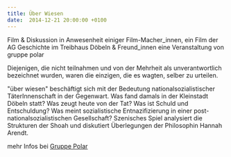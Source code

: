 ```yaml
---
title: Über Wiesen
date:  2014-12-21 20:00:00 +0100
---
```


Film &amp; Diskussion in Anwesenheit einiger Film-Macher_innen, ein Film der AG Geschichte im Treibhaus Döbeln &amp; Freund_innen eine Veranstaltung von gruppe polar



Diejenigen, die nicht teilnahmen und von der Mehrheit als
unverantwortlich bezeichnet wurden, waren die einzigen, die es wagten,
selber zu urteilen.


"über wiesen" beschäftigt sich mit der Bedeutung
nationalsozialistischer TäterInnenschaft in der Gegenwart. Was fand damals
in der Kleinstadt Döbeln statt? Was zeugt heute von der Tat? Was ist
Schuld und Entschuldung? Was meint sozialistische Entnazifizierung in
einer post-nationalsozialistischen Gesellschaft? Szenisches Spiel
analysiert die Strukturen der Shoah und diskutiert Überlegungen der
Philosophin Hannah Arendt.


mehr Infos bei <a href="http://gruppe-polar.org/ueber-wiesen/">Gruppe
Polar</a>

